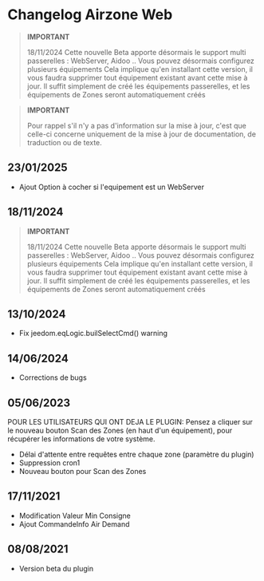 # Changelog Airzone Web

>**IMPORTANT**
>
> 18/11/2024
> Cette nouvelle Beta apporte désormais le support multi passerelles : WebServer, Aidoo ..
> Vous pouvez désormais configurez plusieurs équipements
> Cela implique qu'en installant cette version, il vous faudra supprimer tout équipement existant avant cette mise à jour.
> Il suffit simplement de créé les équipements passerelles, et les équipements de Zones seront automatiquement créés


>**IMPORTANT**
>
>Pour rappel s'il n'y a pas d'information sur la mise à jour, c'est que celle-ci concerne uniquement de la mise à jour de documentation, de traduction ou de texte.


## 23/01/2025

- Ajout Option à cocher si l'equipement est un WebServer

## 18/11/2024

>**IMPORTANT**
>
> 18/11/2024
> Cette nouvelle Beta apporte désormais le support multi passerelles : WebServer, Aidoo ..
> Vous pouvez désormais configurez plusieurs équipements
> Cela implique qu'en installant cette version, il vous faudra supprimer tout équipement existant avant cette mise à jour.
> Il suffit simplement de créé les équipements passerelles, et les équipements de Zones seront automatiquement créés

## 13/10/2024

- Fix jeedom.eqLogic.builSelectCmd() warning


## 14/06/2024

- Corrections de bugs

## 05/06/2023

POUR LES UTILISATEURS QUI ONT DEJA LE PLUGIN:
Pensez a cliquer sur le nouveau bouton Scan des Zones (en haut d'un équipement), pour récupérer les informations de votre système.

- Délai d'attente entre requêtes entre chaque zone (paramètre du plugin)
- Suppression cron1
- Nouveau bouton pour Scan des Zones

## 17/11/2021

- Modification Valeur Min Consigne
- Ajout CommandeInfo Air Demand

## 08/08/2021

- Version beta du plugin
